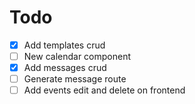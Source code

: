 # Todo

- [x] Add templates crud
- [ ] New calendar component
- [x] Add messages crud
- [ ] Generate message route
- [ ] Add events edit and delete on frontend
